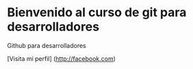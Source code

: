 # Bienvenido al curso de git para desarrolladores

Github para desarrolladores

[Visita mi perfil] (http://facebook.com)
